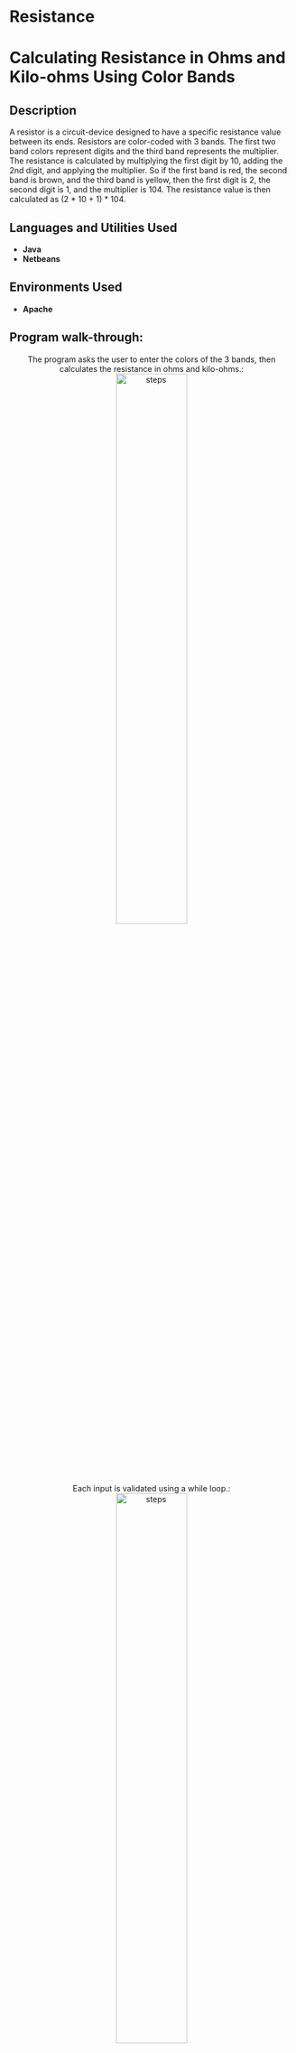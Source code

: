 # Resistance

<h1> Calculating Resistance in Ohms and Kilo-ohms Using Color Bands  </h1>


<h2>Description</h2>
A resistor is a circuit-device designed to have a specific resistance value between its
ends. Resistors are color-coded with 3 bands. The first two band colors represent digits and the third
band represents the multiplier. The resistance is calculated by multiplying the first digit by 10, adding the 2nd digit, and applying the
multiplier. So if the first band is red, the second band is brown, and the third band is yellow, then the
first digit is 2, the second digit is 1, and the multiplier is 104. The resistance value is then calculated
as (2 * 10 + 1) * 104.  
<br />


<h2>Languages and Utilities Used</h2>

- <b> Java</b> 
- <b>Netbeans </b>

<h2>Environments Used </h2>

- <b> Apache </b> 

<h2>Program walk-through:</h2>

<p align="center">
The program asks the user to enter the colors of the 3 bands, then calculates the resistance in
ohms and kilo-ohms.: <br/>
<img src="https://imgur.com/ma3aYMA.png" height="50%" width="50%" alt="steps"/>
<br />
<br />
Each input is validated using a while loop.:  <br/>
<img src="https://imgur.com/frKn2Cy.png" height="50%" width="50%" alt="steps"/>
<br />
<br />
The program uses a do loop to repeat the process as long as the user wishes. : <br/>
<img src="https://imgur.com/Cj0awCL.png" height="80%" width="80%" alt="steps"/>
<br />
<br />
Sample program run:  <br/>
<img src="https://imgur.com/4iwSC4J.png" height="50%" width="50%" alt="steps"/>
<br />

<!--
 ```diff
- text in red
+ text in green
! text in orange
# text in gray
@@ text in purple (and bold)@@
```
--!>
